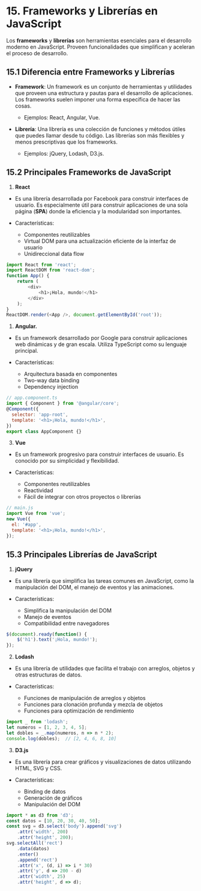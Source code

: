 # 15. Frameworks y Librerías en JavaScript
Los **frameworks** y **librerías** son herramientas esenciales para el desarrollo moderno en JavaScript. Proveen funcionalidades que simplifican y aceleran el proceso de desarrollo.

## 15.1 Diferencia entre Frameworks y Librerías
- **Framework**: Un framework es un conjunto de herramientas y utilidades que proveen una estructura y pautas para el desarrollo de aplicaciones. Los frameworks suelen imponer una forma específica de hacer las cosas.
  - Ejemplos: React, Angular, Vue.
  
- **Librería**: Una librería es una colección de funciones y métodos útiles que puedes llamar desde tu código. Las librerías son más flexibles y menos prescriptivas que los frameworks.
  - Ejemplos: jQuery, Lodash, D3.js.

## 15.2 Principales Frameworks de JavaScript
1. **React**
- Es una librería desarrollada por Facebook para construir interfaces de usuario. Es especialmente útil para construir aplicaciones de una sola página (**SPA**) donde la eficiencia y la modularidad son importantes.

- Características:
    - Componentes reutilizables
    - Virtual DOM para una actualización eficiente de la interfaz de usuario
    - Unidireccional data flow
```js
import React from 'react';
import ReactDOM from 'react-dom';
function App() {
    return (
        <div>
            <h1>¡Hola, mundo!</h1>
        </div>
    );
}
ReactDOM.render(<App />, document.getElementById('root'));
```
1. **Angular.**
- Es un framework desarrollado por Google para construir aplicaciones web dinámicas y de gran escala. Utiliza TypeScript como su lenguaje principal.

- Características:
    - Arquitectura basada en componentes
    - Two-way data binding
    - Dependency injection
```js
// app.component.ts
import { Component } from '@angular/core';
@Component({
  selector: 'app-root',
  template: '<h1>¡Hola, mundo!</h1>',
})
export class AppComponent {}
```
3. **Vue**
- Es un framework progresivo para construir interfaces de usuario. Es conocido por su simplicidad y flexibilidad.

- Características:
    - Componentes reutilizables
    - Reactividad
    - Fácil de integrar con otros proyectos o librerías

```js
// main.js
import Vue from 'vue';
new Vue({
  el: '#app',
  template: '<h1>¡Hola, mundo!</h1>',
});
```
## 15.3 Principales Librerías de JavaScript
1. **jQuery**
- Es una librería que simplifica las tareas comunes en JavaScript, como la manipulación del DOM, el manejo de eventos y las animaciones.

- Características:
    - Simplifica la manipulación del DOM
    - Manejo de eventos
    - Compatibilidad entre navegadores
```js
$(document).ready(function() {
    $('h1').text('¡Hola, mundo!');
});
```
2. **Lodash**
- Es una librería de utilidades que facilita el trabajo con arreglos, objetos y otras estructuras de datos.

- Características:
    - Funciones de manipulación de arreglos y objetos
    - Funciones para clonación profunda y mezcla de objetos
    - Funciones para optimización de rendimiento
```js
import _ from 'lodash';
let numeros = [1, 2, 3, 4, 5];
let dobles = _.map(numeros, n => n * 2);
console.log(dobles);  // [2, 4, 6, 8, 10]
```
3. **D3.js**
- Es una librería para crear gráficos y visualizaciones de datos utilizando HTML, SVG y CSS.

- Características:
    - Binding de datos
    - Generación de gráficos
    - Manipulación del DOM
```js
import * as d3 from 'd3';
const datos = [10, 20, 30, 40, 50];
const svg = d3.select('body').append('svg')
    .attr('width', 200)
    .attr('height', 200);
svg.selectAll('rect')
    .data(datos)
    .enter()
    .append('rect')
    .attr('x', (d, i) => i * 30)
    .attr('y', d => 200 - d)
    .attr('width', 25)
    .attr('height', d => d);
```
